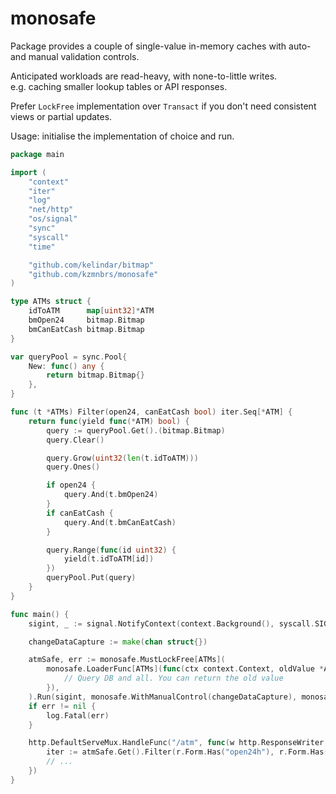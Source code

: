 # monosafe
Package provides a couple of single-value in-memory caches with auto- and manual validation controls.

Anticipated workloads are read-heavy, with none-to-little writes.  
e.g. caching smaller lookup tables or API responses.

Prefer `LockFree` implementation over `Transact` if you don't
need consistent views or partial updates.

Usage: initialise the implementation of choice and run.

```go
package main

import (
	"context"
	"iter"
	"log"
	"net/http"
	"os/signal"
	"sync"
	"syscall"
	"time"

	"github.com/kelindar/bitmap"
	"github.com/kzmnbrs/monosafe"
)

type ATMs struct {
	idToATM      map[uint32]*ATM
	bmOpen24     bitmap.Bitmap
	bmCanEatCash bitmap.Bitmap
}

var queryPool = sync.Pool{
	New: func() any {
		return bitmap.Bitmap{}
	},
}

func (t *ATMs) Filter(open24, canEatCash bool) iter.Seq[*ATM] {
	return func(yield func(*ATM) bool) {
		query := queryPool.Get().(bitmap.Bitmap)
		query.Clear()

		query.Grow(uint32(len(t.idToATM)))
		query.Ones()

		if open24 {
			query.And(t.bmOpen24)
		}
		if canEatCash {
			query.And(t.bmCanEatCash)
		}

		query.Range(func(id uint32) {
			yield(t.idToATM[id])
		})
		queryPool.Put(query)
	}
}

func main() {
	sigint, _ := signal.NotifyContext(context.Background(), syscall.SIGINT, syscall.SIGTERM)

	changeDataCapture := make(chan struct{})

	atmSafe, err := monosafe.MustLockFree[ATMs](
		monosafe.LoaderFunc[ATMs](func(ctx context.Context, oldValue *ATMs) (*ATMs, error) {
			// Query DB and all. You can return the old value
		}),
	).Run(sigint, monosafe.WithManualControl(changeDataCapture), monosafe.WithTick(time.Minute*5))
	if err != nil {
		log.Fatal(err)
	}

	http.DefaultServeMux.HandleFunc("/atm", func(w http.ResponseWriter, r *http.Request) {
		iter := atmSafe.Get().Filter(r.Form.Has("open24h"), r.Form.Has("can_eat_cash"))
		// ...
	})
}

```
